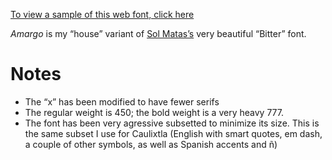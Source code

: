 [To view a sample of this web font, click here](https://samboy.github.io/CaulixtlaFonts/Amargo/sample.html)

*Amargo* is my “house” variant of [Sol Matas’s](https://www.solmatas.com/) 
very beautiful “Bitter” font.

# Notes

* The “x” has been modified to have fewer serifs
* The regular weight is 450; the bold weight is a very heavy 777.
* The font has been very agressive subsetted to minimize its size.  This
  is the same subset I use for Caulixtla (English with smart quotes, em
  dash, a couple of other symbols, as well as Spanish accents and ñ)
